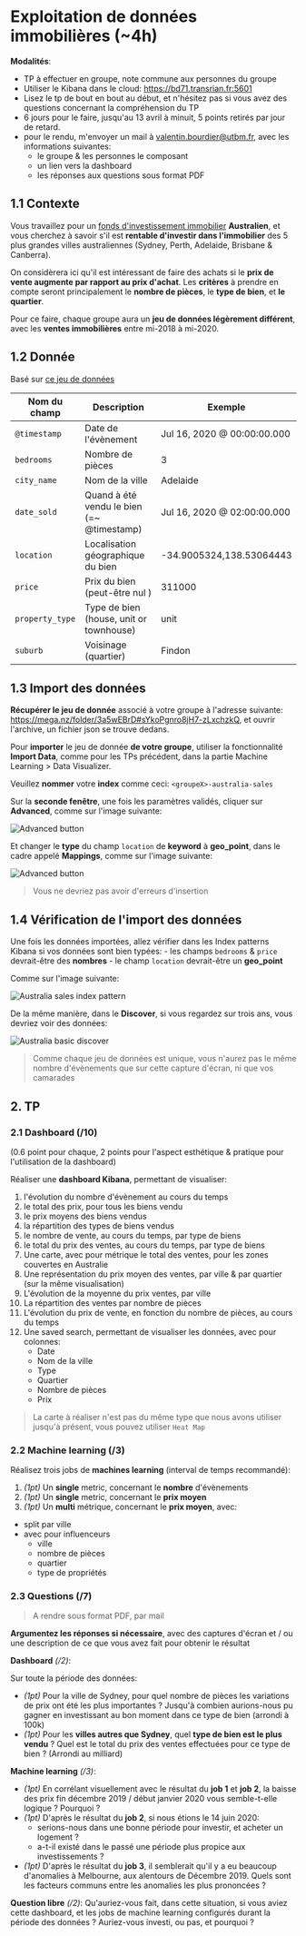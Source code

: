 # Exploitation de données immobilières (~4h)

**Modalités**:
  - TP à effectuer en groupe, note commune aux personnes du groupe
  - Utiliser le Kibana dans le cloud: https://bd71.transrian.fr:5601
  - Lisez le tp de bout en bout au début, et n'hésitez pas si vous avez des questions concernant la compréhension du TP
  - 6 jours pour le faire, jusqu'au 13 avril à minuit, 5 points retirés par jour de retard.
  - pour le rendu, m'envoyer un mail à valentin.bourdier@utbm.fr, avec les informations suivantes:
    - le groupe & les personnes le composant
    - un lien vers la dashboard
    - les réponses aux questions sous format PDF

## 1.1 Contexte

Vous travaillez pour un [fonds d'investissement immobilier](https://www.scpi-8.com/opci/definition-fpi) **Australien**, et vous cherchez à savoir s'il est **rentable d'investir dans l'immobilier** des 5 plus grandes villes australiennes (Sydney, Perth, Adelaide, Brisbane & Canberra).

On considèrera ici qu'il est intéressant de faire des achats si le **prix de vente augmente par rapport au prix d'achat**. Les **critères** à prendre en compte seront principalement le **nombre de pièces**, le **type de bien**, et **le quartier**.

Pour ce faire, chaque groupe aura un **jeu de données légèrement différent**, avec les **ventes immobilières** entre mi-2018 à mi-2020.

## 1.2 Donnée

Basé sur [ce jeu de données](https://www.kaggle.com/htagholdings/aus-real-estate-sales-march-2019-to-april-2020)

| Nom du champ    | Description                               | Exemple                             |
| --------------- | ----------------------------------------- | ----------------------------------- |
| `@timestamp`    | Date de l'évènement                       | Jul 16, 2020 @ 00&#58;00&#58;00.000 |
| `bedrooms`      | Nombre de pièces                          | 3                                   |
| `city_name`     | Nom de la ville                           | Adelaide                            |
| `date_sold`     | Quand à été vendu le bien (=~ @timestamp) | Jul 16, 2020 @ 02&#58;00&#58;00.000 |
| `location`      | Localisation géographique du bien         | -34.9005324,138.53064443            |
| `price`         | Prix du bien (peut-être nul  )            | 311000                              |
| `property_type` | Type de bien (house, unit or townhouse)   | unit                                |
| `suburb`        | Voisinage (quartier)                      | Findon                              |

## 1.3 Import des données

**Récupérer le jeu de donnée** associé à votre groupe à l'adresse suivante: https://mega.nz/folder/3a5wEBrD#sYkoPgnro8jH7-zLxchzkQ, et ouvrir l'archive, un fichier json se trouve dedans.

Pour **importer** le jeu de donnée **de votre groupe**, utiliser la fonctionnalité **Import Data**, comme pour les TPs précédent, dans la partie Machine Learning > Data Visualizer.

Veuillez **nommer** votre **index** comme ceci: `<groupeX>-australia-sales` 

Sur la **seconde fenêtre**, une fois les paramètres validés, cliquer sur **Advanced**, comme sur l'image suivante:

![Advanced button](images/import_file_advanced.png)

Et changer le **type** du champ `location` de **keyword** à **geo_point**, dans le cadre  appelé **Mappings**, comme sur l'image suivante:

![Advanced button](images/modification_geopoint.png)

> Vous ne devriez pas avoir d'erreurs d'insertion

## 1.4 Vérification de l'import des données

Une fois les données importées, allez vérifier dans les Index patterns Kibana si vos données sont bien typées:
    - les champs `bedrooms` & `price` devrait-être des **nombres**
    - le champ `location` devrait-être un **geo_point**

Comme sur l'image suivante:

![Australia sales index pattern](images/australia_sales_index_pattern.png)

De la même manière, dans le **Discover**, si vous regardez sur trois ans, vous devriez voir des données:

![Australia basic discover](images/discover_australia.png)

> Comme chaque jeu de données est unique, vous n'aurez pas le même nombre d'évènements que sur cette capture d'écran, ni que vos camarades

## 2. TP

### 2.1 Dashboard (/10)

(0.6 point pour chaque, 2 points pour l'aspect esthétique & pratique pour l'utilisation de la dashboard)

Réaliser une **dashboard Kibana**, permettant de visualiser:

1) l'évolution du nombre d'évènement au cours du temps
2) le total des prix, pour tous les biens vendu
3) le prix moyens des biens vendus
4) la répartition des types de biens vendus
5) le nombre de vente, au cours du temps, par type de biens
6) le total du prix des ventes, au cours du temps, par type de biens
7) Une carte, avec pour métrique le total des ventes, pour les zones couvertes en Australie
8) Une représentation du prix moyen des ventes, par ville & par quartier (sur la même visualisation)
9) L'évolution de la moyenne du prix ventes, par ville
10) La répartition des ventes par nombre de pièces
11) L'évolution du prix de vente, en fonction du nombre de pièces, au cours du temps
12) Une saved search, permettant de visualiser les données, avec pour colonnes:
    - Date
    - Nom de la ville
    - Type
    - Quartier
    - Nombre de pièces
    - Prix

> La carte à réaliser n'est pas du même type que nous avons utiliser jusqu'à présent, vous pouvez utiliser `Heat Map`

### 2.2 Machine learning (/3)

Réalisez trois jobs de **machines learning** (interval de temps recommandé):

1) *(1pt)* Un **single** metric, concernant le **nombre** d'évènements
2) *(1pt)* Un **single** metric, concernant le **prix moyen**
3) *(1pt)* Un **multi** métrique, concernant le **prix moyen**, avec:
  - split par ville
  - avec pour influenceurs
    - ville
    - nombre de pièces
    - quartier
    - type de propriétés

### 2.3 Questions (/7)

> A rendre sous format PDF, par mail

**Argumentez les réponses si nécessaire**, avec des captures d'écran et / ou une description de ce que vous avez fait pour obtenir le résultat

**Dashboard** *(/2)*:

Sur toute la période des données:

  - *(1pt)* Pour la ville de Sydney, pour quel nombre de pièces les variations de prix ont été les plus importantes ? Jusqu'à combien aurions-nous pu gagner en investissant au bon moment dans ce type de bien (arrondi à 100k)
  - *(1pt)* Pour les **villes autres que Sydney**, quel **type de bien est le plus vendu** ? Quel est le total du prix des ventes effectuées pour ce type de bien ? (Arrondi au milliard)


**Machine learning** *(/3)*:

  - *(1pt)* En corrélant visuellement avec le résultat du **job 1** et **job 2**, la baisse des prix fin décembre 2019 / début janvier 2020 vous semble-t-elle logique ? Pourquoi ?
  - *(1pt)* D'après le résultat du **job 2**, si nous étions le 14 juin 2020:
    - serions-nous dans une bonne période pour investir, et acheter un logement ?
    - a-t-il existé dans le passé une période plus propice aux investissements ?
  - *(1pt)* D'après le résultat du **job 3**, il semblerait qu'il y a eu beaucoup d'anomalies à Melbourne, aux alentours de Décembre 2019. Quels sont les facteurs communs entre les anomalies les plus prononcées ?

**Question libre** *(/2)*: Qu'auriez-vous fait, dans cette situation, si vous aviez cette dashboard, et les jobs de machine learning configurés durant la période des données ? Auriez-vous investi, ou pas, et pourquoi ?
